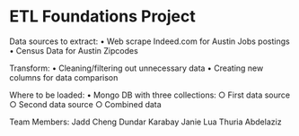 <h1> ETL Foundations Project </h1>

Data sources to extract:
	• Web scrape Indeed.com for Austin Jobs postings
	• Census Data for Austin Zipcodes

Transform:
	• Cleaning/filtering out unnecessary data
	• Creating new columns for data comparison

Where to be loaded:
	• Mongo DB with three collections:
		○ First data source
		○ Second data source
		○ Combined data

Team Members:
Jadd Cheng
Dundar Karabay
Janie Lua
Thuria Abdelaziz
